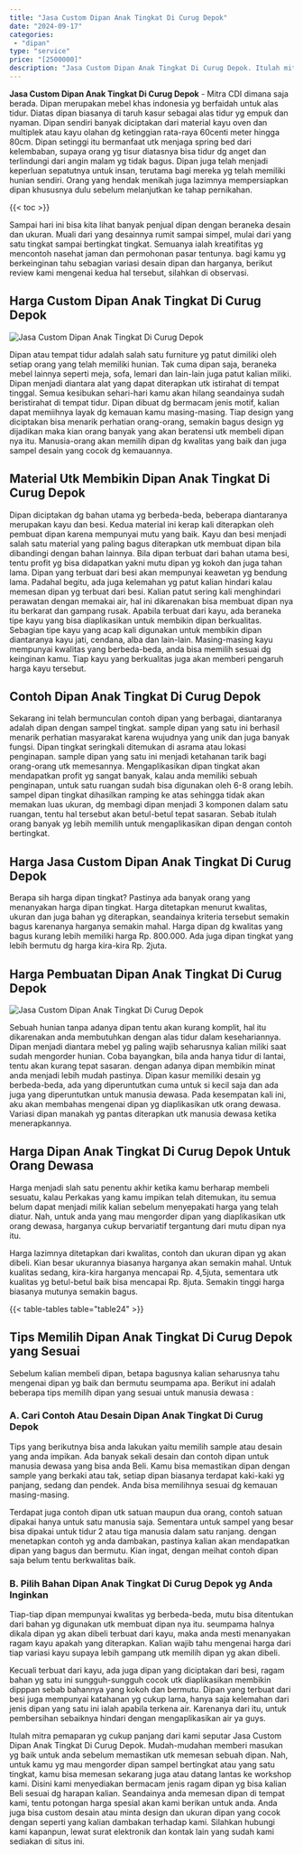 ```yaml
---
title: "Jasa Custom Dipan Anak Tingkat Di Curug Depok"
date: "2024-09-17"
categories:
 - "dipan"
type: "service"
price: "[2500000]"
description: "Jasa Custom Dipan Anak Tingkat Di Curug Depok. Itulah mitra pemaparan yg cukup panjang dari kami seputar Jasa Custom Dipan Anak Tingkat Di Curug Depok. Mudah..."
---
```


**Jasa Custom Dipan Anak Tingkat Di Curug Depok** - Mitra CDI dimana saja berada. Dipan merupakan mebel khas indonesia yg berfaidah untuk alas tidur. Diatas dipan biasanya di taruh kasur sebagai alas tidur yg empuk dan nyaman. Dipan sendiri banyak diciptakan dari material kayu oven dan multiplek atau kayu olahan dg ketinggian rata-raya 60centi meter hingga 80cm. Dipan setinggi itu bermanfaat utk menjaga spring bed dari kelembaban, supaya orang yg tisur diatasnya bisa tidur dg anget dan terlindungi dari angin malam yg tidak bagus. Dipan juga telah menjadi keperluan sepatutnya untuk insan, terutama bagi mereka yg telah memiliki hunian sendiri. Orang yang hendak menikah juga lazimnya mempersiapkan dipan khususnya dulu sebelum melanjutkan ke tahap pernikahan.

{{< toc >}}

Sampai hari ini bisa kita lihat banyak penjual dipan dengan beraneka desain dan ukuran. Muali dari yang desainnya rumit sampai simpel, mulai dari yang satu tingkat sampai bertingkat tingkat. Semuanya ialah kreatifitas yg mencontoh nasehat jaman dan permohonan pasar tentunya. bagi kamu yg berkeinginan tahu sebagian variasi desain dipan dan harganya, berikut review kami mengenai kedua hal tersebut, silahkan di observasi.

## Harga Custom Dipan Anak Tingkat Di Curug Depok

![Jasa Custom Dipan Anak Tingkat Di Curug Depok](/images/mebel/dipan-anak-021.jpg)

Dipan atau tempat tidur adalah salah satu furniture yg patut dimiliki oleh setiap orang yang telah memiliki hunian. Tak cuma dipan saja, beraneka mebel lainnya seperti meja, sofa, lemari dan lain-lain juga patut kalian miliki. Dipan menjadi diantara alat yang dapat diterapkan utk istirahat di tempat tinggal. Semua kesibukan sehari-hari kamu akan hilang seandainya sudah beristirahat di tempat tidur. Dipan dibuat dg bermacam jenis motif, kalian dapat memiihnya layak dg kemauan kamu masing-masing. Tiap design yang diciptakan bisa menarik perhatian orang-orang, semakin bagus design yg dijadikan maka kian orang banyak yang akan beratensi utk membeli dipan nya itu. Manusia-orang akan memilih dipan dg kwalitas yang baik dan juga sampel desain yang cocok dg kemauannya.

## Material Utk Membikin Dipan Anak Tingkat Di Curug Depok

Dipan diciptakan dg bahan utama yg berbeda-beda, beberapa diantaranya merupakan kayu dan besi. Kedua material ini kerap kali diterapkan oleh pembuat dipan karena mempunyai mutu yang baik. Kayu dan besi menjadi salah satu material yang paling bagus diterapkan utk membuat dipan bila dibandingi dengan bahan lainnya. Bila dipan terbuat dari bahan utama besi, tentu profit yg bisa didapatkan yakni mutu dipan yg kokoh dan juga tahan lama. Dipan yang terbuat dari besi akan mempunyai keawetan yg bendung lama. Padahal begitu, ada juga kelemahan yg patut kalian hindari kalau memesan dipan yg terbuat dari besi. Kalian patut sering kali menghindari perawatan dengan memakai air, hal ini dikarenakan bisa membuat dipan nya itu berkarat dan gampang rusak. Apabila terbuat dari kayu, ada beraneka tipe kayu yang bisa diaplikasikan untuk membikin dipan berkualitas. Sebagian tipe kayu yang acap kali digunakan untuk membikin dipan diantaranya kayu jati, cendana, alba dan lain-lain. Masing-masing kayu mempunyai kwalitas yang berbeda-beda, anda bisa memilih sesuai dg keinginan kamu. Tiap kayu yang berkualitas juga akan memberi pengaruh harga kayu tersebut.

## Contoh Dipan Anak Tingkat Di Curug Depok

Sekarang ini telah bermunculan contoh dipan yang berbagai, diantaranya adalah dipan dengan sampel tingkat. sample dipan yang satu ini berhasil menarik perhatian masyarakat karena wujudnya yang unik dan juga banyak fungsi. Dipan tingkat seringkali ditemukan di asrama atau lokasi penginapan. sample dipan yang satu ini menjadi ketahanan tarik bagi orang-orang utk memesannya. Mengaplikasikan dipan tingkat akan mendapatkan profit yg sangat banyak, kalau anda memiliki sebuah penginapan, untuk satu ruangan sudah bisa digunakan oleh 6-8 orang lebih. sampel dipan tingkat dihasilkan ramping ke atas sehingga tidak akan memakan luas ukuran, dg membagi dipan menjadi 3 komponen dalam satu ruangan, tentu hal tersebut akan betul-betul tepat sasaran. Sebab itulah orang banyak yg lebih memilih untuk mengaplikasikan dipan dengan contoh bertingkat.

## Harga Jasa Custom Dipan Anak Tingkat Di Curug Depok

Berapa sih harga dipan tingkat? Pastinya ada banyak orang yang menanyakan harga dipan tingkat. Harga ditetapkan menurut kwalitas, ukuran dan juga bahan yg diterapkan, seandainya kriteria tersebut semakin bagus karenanya harganya semakin mahal. Harga dipan dg kwalitas yang bagus kurang lebih memiliki harga Rp. 800.000. Ada juga dipan tingkat yang lebih bermutu dg harga kira-kira Rp. 2juta.

## Harga Pembuatan Dipan Anak Tingkat Di Curug Depok

![Jasa Custom Dipan Anak Tingkat Di Curug Depok](/images/mebel/dipan-dewasa-009.jpg)

Sebuah hunian tanpa adanya dipan tentu akan kurang komplit, hal itu dikarenakan anda membutuhkan dengan alas tidur dalam kesehariannya. Dipan menjadi diantara mebel yg paling wajib seharusnya kalian miliki saat sudah mengorder hunian. Coba bayangkan, bila anda hanya tidur di lantai, tentu akan kurang tepat sasaran. dengan adanya dipan membikin minat anda menjadi lebih mudah pastinya. Dipan kasur memiliki desain yg berbeda-beda, ada yang diperuntutkan cuma untuk si kecil saja dan ada juga yang diperuntutkan untuk manusia dewasa. Pada kesempatan kali ini, aku akan membahas mengenai dipan yg diaplikasikan utk orang dewasa. Variasi dipan manakah yg pantas diterapkan utk manusia dewasa ketika menerapkannya.

## Harga Dipan Anak Tingkat Di Curug Depok Untuk Orang Dewasa

Harga menjadi slah satu penentu akhir ketika kamu berharap membeli sesuatu, kalau Perkakas yang kamu impikan telah ditemukan, itu semua belum dapat menjadi milik kalian sebelum menyepakati harga yang telah diatur. Nah, untuk anda yang mau mengorder dipan yang diaplikasikan utk orang dewasa, harganya cukup bervariatif tergantung dari mutu dipan nya itu.

Harga lazimnya ditetapkan dari kwalitas, contoh dan ukuran dipan yg akan dibeli. Kian besar ukurannya biasanya harganya akan semakin mahal. Untuk kualitas sedang, kira-kira harganya mencapai Rp. 4,5juta, sementara utk kualitas yg betul-betul baik bisa mencapai Rp. 8juta. Semakin tinggi harga biasanya mutunya semakin bagus.

{{< table-tables table="table24" >}}

## Tips Memilih Dipan Anak Tingkat Di Curug Depok yang Sesuai

Sebelum kalian membeli dipan, betapa bagusnya kalian seharusnya tahu mengenai dipan yg baik dan bermutu seumpama apa. Berikut ini adalah beberapa tips memilih dipan yang sesuai untuk manusia dewasa :

### A. Cari Contoh Atau Desain Dipan Anak Tingkat Di Curug Depok

Tips yang berikutnya bisa anda lakukan yaitu memilih sample atau desain yang anda impikan. Ada banyak sekali desain dan contoh dipan untuk manusia dewasa yang bisa anda Beli. Kamu bisa memastikan dipan dengan sample yang berkaki atau tak, setiap dipan biasanya terdapat kaki-kaki yg panjang, sedang dan pendek. Anda bisa memilihnya sesuai dg kemauan masing-masing.

Terdapat juga contoh dipan utk satuan maupun dua orang, contoh satuan dipakai hanya untuk satu manusia saja. Sementara untuk sampel yang besar bisa dipakai untuk tidur 2 atau tiga manusia dalam satu ranjang. dengan menetapkan contoh yg anda dambakan, pastinya kalian akan mendapatkan dipan yang bagus dan bermutu. Kian ingat, dengan meihat contoh dipan saja belum tentu berkwalitas baik.

### B. Pilih Bahan Dipan Anak Tingkat Di Curug Depok yg Anda Inginkan

Tiap-tiap dipan mempunyai kwalitas yg berbeda-beda, mutu bisa ditentukan dari bahan yg digunakan utk membuat dipan nya itu. seumpama halnya dikala dipan yg akan dibeli terbuat dari kayu, maka anda mesti menanyakan ragam kayu apakah yang diterapkan. Kalian wajib tahu mengenai harga dari tiap variasi kayu supaya lebih gampang utk memilih dipan yg akan dibeli.

Kecuali terbuat dari kayu, ada juga dipan yang diciptakan dari besi, ragam bahan yg satu ini sungguh-sungguh cocok utk diaplikasikan membikin dipppan sebab bahannya yang kokoh dan bermutu. Dipan yang terbuat dari besi juga mempunyai katahanan yg cukup lama, hanya saja kelemahan dari jenis dipan yang satu ini ialah apabila terkena air. Karenanya dari itu, untuk pembersihan sebaiknya hindari dengan mengaplikasikan air ya guys.

Itulah mitra pemaparan yg cukup panjang dari kami seputar Jasa Custom Dipan Anak Tingkat Di Curug Depok. Mudah-mudahan memberi masukan yg baik untuk anda sebelum memastikan utk memesan sebuah dipan. Nah, untuk kamu yg mau mengorder dipan sampel bertingkat atau yang satu tingkat, kamu bisa memesan sekarang juga atau datang lantas ke workshop kami. Disini kami menyediakan bermacam jenis ragam dipan yg bisa kalian Beli sesuai dg harapan kalian. Seandainya anda memesan dipan di tempat kami, tentu potongan harga spesial akan kami berikan untuk anda. Anda juga bisa custom desain atau minta design dan ukuran dipan yang cocok dengan seperti yang kalian dambakan terhadap kami. Silahkan hubungi kami kapanpun, lewat surat elektronik dan kontak lain yang sudah kami sediakan di situs ini.
